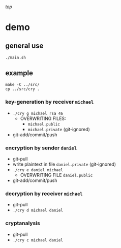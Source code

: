<h6>top</h6>

# demo

## general use
`./main.sh`

## example
```
make -C ../src/
cp ../src/cry .
```

### key-generation by receiver `michael`
- `./cry g michael rsa 46`
  - OVERWRITING FILES:
    - `michael.public`
    - `michael.private` (git-ignored)
- git-add/commit/push

### encryption by sender `daniel`
- git-pull
- write plaintext in file `daniel.private` (git-ignored)
- `./cry e daniel michael`
  - OVERWRITING FILE `daniel.public`
- git-add/commit/push

### decryption by receiver `michael`
- git-pull
- `./cry d michael daniel`

### cryptanalysis
- git-pull
- `./cry c michael daniel`

